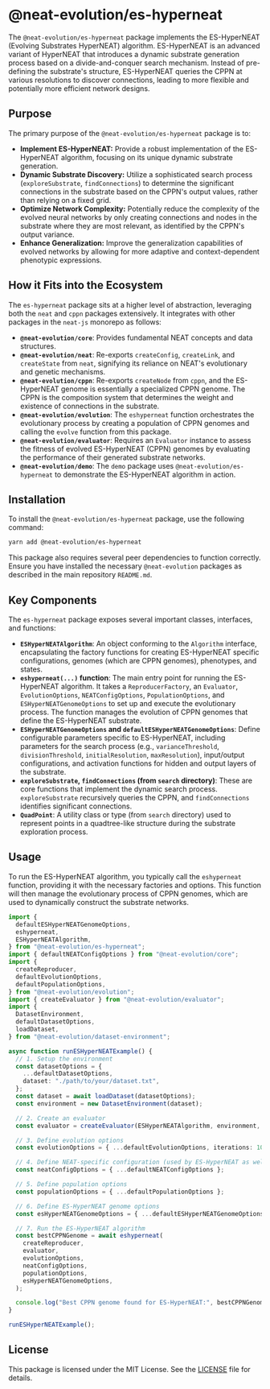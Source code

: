 # @neat-evolution/es-hyperneat

The `@neat-evolution/es-hyperneat` package implements the ES-HyperNEAT (Evolving
Substrates HyperNEAT) algorithm. ES-HyperNEAT is an advanced variant of
HyperNEAT that introduces a dynamic substrate generation process based on a
divide-and-conquer search mechanism. Instead of pre-defining the substrate's
structure, ES-HyperNEAT queries the CPPN at various resolutions to discover
connections, leading to more flexible and potentially more efficient network
designs.

## Purpose

The primary purpose of the `@neat-evolution/es-hyperneat` package is to:

- **Implement ES-HyperNEAT:** Provide a robust implementation of the
  ES-HyperNEAT algorithm, focusing on its unique dynamic substrate generation.
- **Dynamic Substrate Discovery:** Utilize a sophisticated search process
  (`exploreSubstrate`, `findConnections`) to determine the significant
  connections in the substrate based on the CPPN's output values, rather than
  relying on a fixed grid.
- **Optimize Network Complexity:** Potentially reduce the complexity of the
  evolved neural networks by only creating connections and nodes in the
  substrate where they are most relevant, as identified by the CPPN's output
  variance.
- **Enhance Generalization:** Improve the generalization capabilities of evolved
  networks by allowing for more adaptive and context-dependent phenotypic
  expressions.

## How it Fits into the Ecosystem

The `es-hyperneat` package sits at a higher level of abstraction, leveraging
both the `neat` and `cppn` packages extensively. It integrates with other
packages in the `neat-js` monorepo as follows:

- **`@neat-evolution/core`**: Provides fundamental NEAT concepts and data
  structures.
- **`@neat-evolution/neat`**: Re-exports `createConfig`, `createLink`, and
  `createState` from `neat`, signifying its reliance on NEAT's evolutionary and
  genetic mechanisms.
- **`@neat-evolution/cppn`**: Re-exports `createNode` from `cppn`, and the
  ES-HyperNEAT genome is essentially a specialized CPPN genome. The CPPN is the
  composition system that determines the weight and existence of connections in
  the substrate.
- **`@neat-evolution/evolution`**: The `eshyperneat` function orchestrates the
  evolutionary process by creating a population of CPPN genomes and calling the
  `evolve` function from this package.
- **`@neat-evolution/evaluator`**: Requires an `Evaluator` instance to assess
  the fitness of evolved ES-HyperNEAT (CPPN) genomes by evaluating the
  performance of their generated substrate networks.
- **`@neat-evolution/demo`**: The `demo` package uses
  `@neat-evolution/es-hyperneat` to demonstrate the ES-HyperNEAT algorithm in
  action.

## Installation

To install the `@neat-evolution/es-hyperneat` package, use the following
command:

```sh
yarn add @neat-evolution/es-hyperneat
```

This package also requires several peer dependencies to function correctly.
Ensure you have installed the necessary `@neat-evolution` packages as described
in the main repository `README.md`.

## Key Components

The `es-hyperneat` package exposes several important classes, interfaces, and
functions:

- **`ESHyperNEATAlgorithm`**: An object conforming to the `Algorithm` interface,
  encapsulating the factory functions for creating ES-HyperNEAT specific
  configurations, genomes (which are CPPN genomes), phenotypes, and states.
- **`eshyperneat(...)` function**: The main entry point for running the
  ES-HyperNEAT algorithm. It takes a `ReproducerFactory`, an `Evaluator`,
  `EvolutionOptions`, `NEATConfigOptions`, `PopulationOptions`, and
  `ESHyperNEATGenomeOptions` to set up and execute the evolutionary process. The
  function manages the evolution of CPPN genomes that define the ES-HyperNEAT
  substrate.
- **`ESHyperNEATGenomeOptions` and `defaultESHyperNEATGenomeOptions`**: Define
  configurable parameters specific to ES-HyperNEAT, including parameters for the
  search process (e.g., `varianceThreshold`, `divisionThreshold`,
  `initialResolution`, `maxResolution`), input/output configurations, and
  activation functions for hidden and output layers of the substrate.
- **`exploreSubstrate`, `findConnections` (from `search` directory)**: These are
  core functions that implement the dynamic search process. `exploreSubstrate`
  recursively queries the CPPN, and `findConnections` identifies significant
  connections.
- **`QuadPoint`**: A utility class or type (from `search` directory) used to
  represent points in a quadtree-like structure during the substrate exploration
  process.

## Usage

To run the ES-HyperNEAT algorithm, you typically call the `eshyperneat`
function, providing it with the necessary factories and options. This function
will then manage the evolutionary process of CPPN genomes, which are used to
dynamically construct the substrate networks.

```typescript
import {
  defaultESHyperNEATGenomeOptions,
  eshyperneat,
  ESHyperNEATAlgorithm,
} from "@neat-evolution/es-hyperneat";
import { defaultNEATConfigOptions } from "@neat-evolution/core";
import {
  createReproducer,
  defaultEvolutionOptions,
  defaultPopulationOptions,
} from "@neat-evolution/evolution";
import { createEvaluator } from "@neat-evolution/evaluator";
import {
  DatasetEnvironment,
  defaultDatasetOptions,
  loadDataset,
} from "@neat-evolution/dataset-environment";

async function runESHyperNEATExample() {
  // 1. Setup the environment
  const datasetOptions = {
    ...defaultDatasetOptions,
    dataset: "./path/to/your/dataset.txt",
  };
  const dataset = await loadDataset(datasetOptions);
  const environment = new DatasetEnvironment(dataset);

  // 2. Create an evaluator
  const evaluator = createEvaluator(ESHyperNEATAlgorithm, environment, null);

  // 3. Define evolution options
  const evolutionOptions = { ...defaultEvolutionOptions, iterations: 100 };

  // 4. Define NEAT-specific configuration (used by ES-HyperNEAT as well)
  const neatConfigOptions = { ...defaultNEATConfigOptions };

  // 5. Define population options
  const populationOptions = { ...defaultPopulationOptions };

  // 6. Define ES-HyperNEAT genome options
  const esHyperNEATGenomeOptions = { ...defaultESHyperNEATGenomeOptions };

  // 7. Run the ES-HyperNEAT algorithm
  const bestCPPNGenome = await eshyperneat(
    createReproducer,
    evaluator,
    evolutionOptions,
    neatConfigOptions,
    populationOptions,
    esHyperNEATGenomeOptions,
  );

  console.log("Best CPPN genome found for ES-HyperNEAT:", bestCPPNGenome);
}

runESHyperNEATExample();
```

## License

This package is licensed under the MIT License. See the [LICENSE](../../LICENSE)
file for details.

